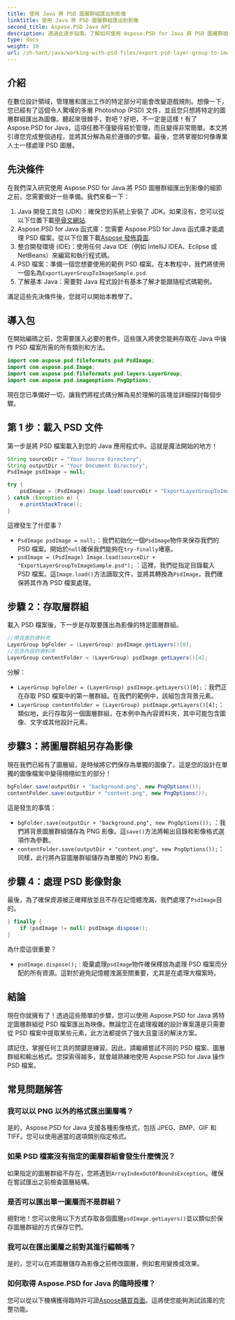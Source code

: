 ```yaml
---
title: 使用 Java 將 PSD 圖層群組匯出到影像
linktitle: 使用 Java 將 PSD 圖層群組匯出到影像
second_title: Aspose.PSD Java API
description: 透過此逐步指南，了解如何使用 Aspose.PSD for Java 將 PSD 圖層群組匯出到影像。非常適合開發人員和設計師。
type: docs
weight: 10
url: /zh-hant/java/working-with-psd-files/export-psd-layer-group-to-image/
---
```

## 介紹

在數位設計領域，管理層和匯出工作的特定部分可能會改變遊戲規則。想像一下，您已經有了這個令人驚嘆的多層 Photoshop (PSD) 文件，並且您只想將特定的圖層群組匯出為圖像。聽起來很棘手，對吧？好吧，不一定是這樣！有了 Aspose.PSD for Java，這項任務不僅變得易於管理，而且變得非常簡單。本文將引導您完成整個過程，並將其分解為易於遵循的步驟。最後，您將掌握如何像專業人士一樣處理 PSD 圖層。

## 先決條件

在我們深入研究使用 Aspose.PSD for Java 將 PSD 圖層群組匯出到影像的細節之前，您需要做好一些準備。我們來看一下：

1.  Java 開發工具包 (JDK)：確保您的系統上安裝了 JDK。如果沒有，您可以從以下位置下載[甲骨文網站](https://www.oracle.com/java/technologies/javase-downloads.html).
2. Aspose.PSD for Java 函式庫：您需要 Aspose.PSD for Java 函式庫才能處理 PSD 檔案。從以下位置下載[Aspose 發佈頁面](https://releases.aspose.com/psd/java/).
3. 整合開發環境 (IDE)：使用任何 Java IDE（例如 IntelliJ IDEA、Eclipse 或 NetBeans）來編寫和執行程式碼。
4.  PSD 檔案：準備一個您想要使用的範例 PSD 檔案。在本教程中，我們將使用一個名為`ExportLayerGroupToImageSample.psd`.
5. 了解基本 Java：需要對 Java 程式設計有基本了解才能跟隨程式碼範例。

滿足這些先決條件後，您就可以開始本教學了。

## 導入包

在開始編碼之前，您需要匯入必要的套件。這些匯入將使您能夠存取在 Java 中操作 PSD 檔案所需的所有類別和方法。

```java
import com.aspose.psd.fileformats.psd.PsdImage;
import com.aspose.psd.Image;
import com.aspose.psd.fileformats.psd.layers.LayerGroup;
import com.aspose.psd.imageoptions.PngOptions;
```

現在您已準備好一切，讓我們將程式碼分解為易於理解的區塊並詳細探討每個步驟。

## 第 1 步：載入 PSD 文件

第一步是將 PSD 檔案載入到您的 Java 應用程式中。這就是魔法開始的地方！

```java
String sourceDir = "Your Source Directory";
String outputDir = "Your Document Directory";
PsdImage psdImage = null;

try {
    psdImage = (PsdImage) Image.load(sourceDir + "ExportLayerGroupToImageSample.psd");
} catch (Exception e) {
    e.printStackTrace();
}
```

這裡發生了什麼事？
- `PsdImage psdImage = null;`：我們初始化一個`PsdImage`物件來保存我們的 PSD 檔案。開始於`null`確保我們能夠在`try-finally`堵塞。
- `psdImage = (PsdImage) Image.load(sourceDir + "ExportLayerGroupToImageSample.psd");` ：這裡，我們從指定目錄載入 PSD 檔案。這`Image.load()`方法讀取文件，並將其轉換為`PsdImage`，我們確保將其作為 PSD 檔案處理。

## 步驟 2：存取層群組

載入 PSD 檔案後，下一步是存取要匯出為影像的特定圖層群組。

```java
//帶背景的資料夾
LayerGroup bgFolder = (LayerGroup) psdImage.getLayers()[0];
//包含內容的資料夾
LayerGroup contentFolder = (LayerGroup) psdImage.getLayers()[4];
```

分解：
- `LayerGroup bgFolder = (LayerGroup) psdImage.getLayers()[0];`：我們正在存取 PSD 檔案中的第一層群組。在我們的範例中，該組包含背景元素。
- `LayerGroup contentFolder = (LayerGroup) psdImage.getLayers()[4];`：類似地，此行存取另一個圖層群組，在本例中為內容資料夾，其中可能包含圖像、文字或其他設計元素。

## 步驟3：將圖層群組另存為影像

現在我們已經有了圖層組，是時候將它們保存為單獨的圖像了。這是您的設計在單獨的圖像檔案中變得栩栩如生的部分！

```java
bgFolder.save(outputDir + "background.png", new PngOptions());
contentFolder.save(outputDir + "content.png", new PngOptions());
```

這是發生的事情：
- `bgFolder.save(outputDir + "background.png", new PngOptions());` ：我們將背景圖層群組儲存為 PNG 影像。這`save()`方法將輸出目錄和影像格式選項作為參數。
- `contentFolder.save(outputDir + "content.png", new PngOptions());`：同樣，此行將內容圖層群組儲存為單獨的 PNG 影像。

## 步驟 4：處理 PSD 影像對象

最後，為了確保資源被正確釋放並且不存在記憶體洩漏，我們處理了`PsdImage`目的。

```java
} finally {
    if (psdImage != null) psdImage.dispose();
}
```

為什麼這很重要？
- `psdImage.dispose();` : 廢棄處理`psdImage`物件確保釋放為處理 PSD 檔案而分配的所有資源。這對於避免記憶體洩漏至關重要，尤其是在處理大檔案時。

## 結論

現在你就擁有了！透過這些簡單的步驟，您可以使用 Aspose.PSD for Java 將特定圖層群組從 PSD 檔案匯出為映像。無論您正在處理複雜的設計專案還是只需要從 PSD 檔案中提取某些元素，此方法都提供了強大且靈活的解決方案。

請記住，掌握任何工具的關鍵是練習。因此，請繼續嘗試不同的 PSD 檔案、圖層群組和輸出格式。您探索得越多，就會越熟練地使用 Aspose.PSD for Java 操作 PSD 檔案。

## 常見問題解答

### 我可以以 PNG 以外的格式匯出圖層嗎？
是的，Aspose.PSD for Java 支援各種影像格式，包括 JPEG、BMP、GIF 和 TIFF。您可以使用適當的選項類別指定格式。

### 如果 PSD 檔案沒有指定的圖層群組會發生什麼情況？
如果指定的圖層群組不存在，您將遇到`ArrayIndexOutOfBoundsException`。確保在嘗試匯出之前檢查圖層結構。

### 是否可以匯出單一圖層而不是群組？
絕對地！您可以使用以下方式存取各個圖層`psdImage.getLayers()`並以類似於保存圖層群組的方式保存它們。

### 我可以在匯出圖層之前對其進行編輯嗎？
是的，您可以在將圖層儲存為影像之前修改圖層，例如套用變換或效果。

### 如何取得 Aspose.PSD for Java 的臨時授權？
您可以從以下機構獲得臨時許可證[Aspose購買頁面](https://purchase.aspose.com/temporary-license/)。這將使您能夠測試該庫的完整功能。